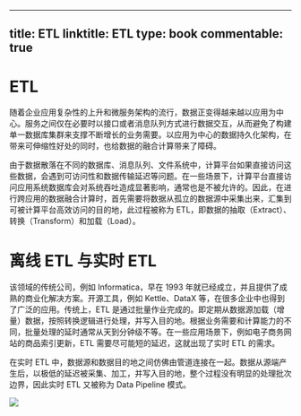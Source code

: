 
---
title: ETL
linktitle: ETL
type: book
commentable: true
---

# ETL

随着企业应用复杂性的上升和微服务架构的流行，数据正变得越来越以应用为中心。服务之间仅在必要时以接口或者消息队列方式进行数据交互，从而避免了构建单一数据库集群来支撑不断增长的业务需要。以应用为中心的数据持久化架构，在带来可伸缩性好处的同时，也给数据的融合计算带来了障碍。

由于数据散落在不同的数据库、消息队列、文件系统中，计算平台如果直接访问这些数据，会遇到可访问性和数据传输延迟等问题。在一些场景下，计算平台直接访问应用系统数据库会对系统吞吐造成显著影响，通常也是不被允许的。因此，在进行跨应用的数据融合计算时，首先需要将数据从孤立的数据源中采集出来，汇集到可被计算平台高效访问的目的地，此过程被称为 ETL，即数据的抽取（Extract）、转换（Transform）和加载（Load）。

# 离线 ETL 与实时 ETL

该领域的传统公司，例如 Informatica，早在 1993 年就已经成立，并且提供了成熟的商业化解决方案。开源工具，例如 Kettle、DataX 等，在很多企业中也得到了广泛的应用。传统上，ETL 是通过批量作业完成的。即定期从数据源加载（增量）数据，按照转换逻辑进行处理，并写入目的地。根据业务需要和计算能力的不同，批量处理的延时通常从天到分钟级不等。在一些应用场景下，例如电子商务网站的商品索引更新，ETL 需要尽可能短的延迟，这就出现了实时 ETL 的需求。

在实时 ETL 中，数据源和数据目的地之间仿佛由管道连接在一起。数据从源端产生后，以极低的延迟被采集、加工，并写入目的地，整个过程没有明显的处理批次边界，因此实时 ETL 又被称为 Data Pipeline 模式。

![](https://tva1.sinaimg.cn/large/007rAy9hgy1g3spmmv2sij30u00gtq3l.jpg)

    